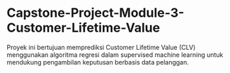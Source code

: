 # Capstone-Project-Module-3-Customer-Lifetime-Value
Proyek ini bertujuan memprediksi Customer Lifetime Value (CLV) menggunakan algoritma regresi dalam supervised machine learning untuk mendukung pengambilan keputusan berbasis data pelanggan.
